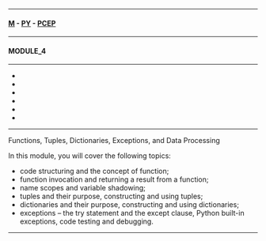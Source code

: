 
---

#### [M](https://github.com/ttltrk/TTT/blob/master/menu.md) - [PY](https://github.com/ttltrk/TTT/blob/master/PY/PY.md) - [PCEP](https://github.com/ttltrk/TTT/blob/master/PY/PCEP/PCEP.md)

---

#### MODULE_4

---

* [](#)
* [](#)
* [](#)
* [](#)
* [](#)
* [](#)

---

Functions, Tuples, Dictionaries, Exceptions, and Data Processing

In this module, you will cover the following topics:

- code structuring and the concept of function;
- function invocation and returning a result from a function;
- name scopes and variable shadowing;
- tuples and their purpose, constructing and using tuples;
- dictionaries and their purpose, constructing and using dictionaries;
- exceptions – the try statement and the except clause, Python built-in exceptions, code testing and debugging.

---
